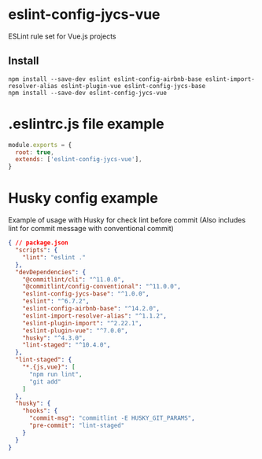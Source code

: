 # eslint-config-jycs-vue

ESLint rule set for Vue.js projects

## Install
```
npm install --save-dev eslint eslint-config-airbnb-base eslint-import-resolver-alias eslint-plugin-vue eslint-config-jycs-base
npm install --save-dev eslint-config-jycs-vue
```

# .eslintrc.js file example
```javascript
module.exports = {
  root: true,
  extends: ['eslint-config-jycs-vue'],
}
```

# Husky config example
Example of usage with Husky for check lint before commit
(Also includes lint for commit message with conventional commit)
```json
{ // package.json
  "scripts": {
    "lint": "eslint ."
  },
  "devDependencies": {
    "@commitlint/cli": "^11.0.0",
    "@commitlint/config-conventional": "^11.0.0",
    "eslint-config-jycs-base": "^1.0.0",
    "eslint": "^6.7.2",
    "eslint-config-airbnb-base": "^14.2.0",
    "eslint-import-resolver-alias": "^1.1.2",
    "eslint-plugin-import": "^2.22.1",
    "eslint-plugin-vue": "^7.0.0",
    "husky": "^4.3.0",
    "lint-staged": "^10.4.0",
  },
  "lint-staged": {
    "*.{js,vue}": [
      "npm run lint",
      "git add"
    ]
  },
  "husky": {
    "hooks": {
      "commit-msg": "commitlint -E HUSKY_GIT_PARAMS",
      "pre-commit": "lint-staged"
    }
  }
}
```
